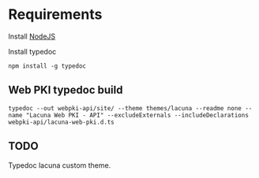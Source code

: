 # Requirements

Install [NodeJS](https://nodejs.org/)

Install typedoc
```
npm install -g typedoc
```

## Web PKI typedoc build
```
typedoc --out webpki-api/site/ --theme themes/lacuna --readme none --name "Lacuna Web PKI - API" --excludeExternals --includeDeclarations webpki-api/lacuna-web-pki.d.ts
```

## TODO

Typedoc lacuna custom theme.